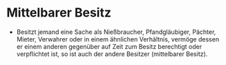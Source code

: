 # Mittelbarer Besitz

- Besitzt jemand eine Sache als Nießbraucher, Pfandgläubiger, Pächter, Mieter, Verwahrer oder in einem ähnlichen Verhältnis, vermöge dessen er einem anderen gegenüber auf Zeit zum Besitz berechtigt oder verpflichtet ist, so ist auch der andere Besitzer (mittelbarer Besitz).

